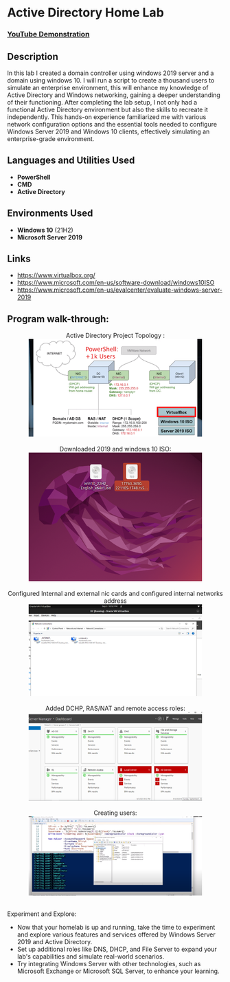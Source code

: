 <h1>Active Directory Home Lab</h1>

 ### [YouTube Demonstration](https://youtu.be/7eJexJVCqJo)

<h2>Description</h2>
In this lab I created a domain controller using windows 2019 server and a domain using windows 10. I will run a script to create a thousand users to simulate an enterprise environment, this will enhance my knowledge of Active Directory and Windows networking, gaining a deeper understanding of their functioning. After completing the lab setup, I not only had a functional Active Directory environment but also the skills to recreate it independently. This hands-on experience familiarized me with various network configuration options and the essential tools needed to configure Windows Server 2019 and Windows 10 clients, effectively simulating an enterprise-grade environment.
<br />




<h2>Languages and Utilities Used</h2>

- <b>PowerShell</b> 
- <b>CMD</b>
- <b>Active Directory</b>

<h2>Environments Used </h2>

- <b>Windows 10</b> (21H2)
- <b>Microsoft Server 2019</b>

## Links 
- https://www.virtualbox.org/
- https://www.microsoft.com/en-us/software-download/windows10ISO
- https://www.microsoft.com/en-us/evalcenter/evaluate-windows-server-2019

<h2>Program walk-through:</h2>

<p align="center">
Active Directory Project Topology : <br/>
<img src="Screenshot from 2023-09-03 21-24-37.png" height="80%" width="80%" alt="Project Topology"/>
<br />
<br />
Downloaded 2019 and windows 10 ISO:  <br/>
<img src="Screenshot from 2023-09-03 22-25-57.png" height="80%" width="80%" alt="Disk Sanitization Steps"/>
<br />
<br />
Configured Internal and external nic cards and configured internal networks address <br/>
<img src="Screenshot from 2023-09-03 22-52-25.png" height="80%" width="80%" alt="Disk Sanitization Steps"/>
<br />
<br />
Added DCHP, RAS/NAT and remote access roles:  <br/>
<img src="Screenshot from 2023-09-03 23-17-30.png" height="80%" width="80%" alt="Disk Sanitization Steps"/>
<br />
<br />
Creating users:  <br/>
<img src="Screenshot from 2023-09-03 23-46-03.png" height="80%" width="80%" alt="Disk Sanitization Steps"/>
<br />
<br />

Experiment and Explore:  <br/>
- Now that your homelab is up and running, take the time to experiment and explore various features and services offered by Windows Server 2019 and Active Directory.
- Set up additional roles like DNS, DHCP, and File Server to expand your lab's capabilities and simulate real-world scenarios.
- Try integrating Windows Server with other technologies, such as Microsoft Exchange or Microsoft SQL Server, to enhance your learning.
<br />
<!--
 ```diff
- text in red
+ text in green
! text in orange
# text in gray
@@ text in purple (and bold)@@
```
--!>
